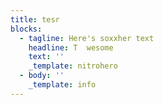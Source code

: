 ```yaml
---
title: tesr
blocks:
  - tagline: Here's soxxher text
    headline: T  wesome
    text: ''
    _template: nitrohero
  - body: ''
    _template: info
---
```



